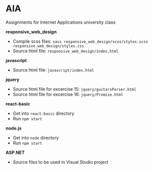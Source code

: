 # AIA
Assignments for Internet Applications university class

**responsive_web_design**
* Compile scss files:   `sass responsive_web_design/scss/styles.scss responsive_web_design/styles.css`
* Source html file: `responsive_web_design/index.html`

**javascript**
* Source html file: `javascript/index.html`

**jquery**
* Source html file for excercise 15: `jquery/guitarsParser.html`
* Source html file for excercise 16: `jquery/Promise.html`

**react-basic**
* Get into `react-basic` directory
* Run `npm start`

**node.js**
* Get into `node` directory
* Run `npm start`

**ASP.NET**
* Source files to be used in Visual Studio project
